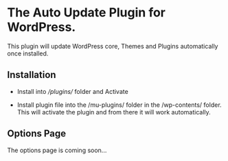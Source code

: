 # The Auto Update Plugin for WordPress.
 

This plugin will update WordPress core, Themes and Plugins automatically once installed. 

## Installation 

* Install into */plugins/* folder and Activate

* Install plugin file into the /mu-plugins/ folder in the /wp-contents/ folder. This will activate the plugin and from there it will work automatically. 

## Options Page

The options page is coming soon...


